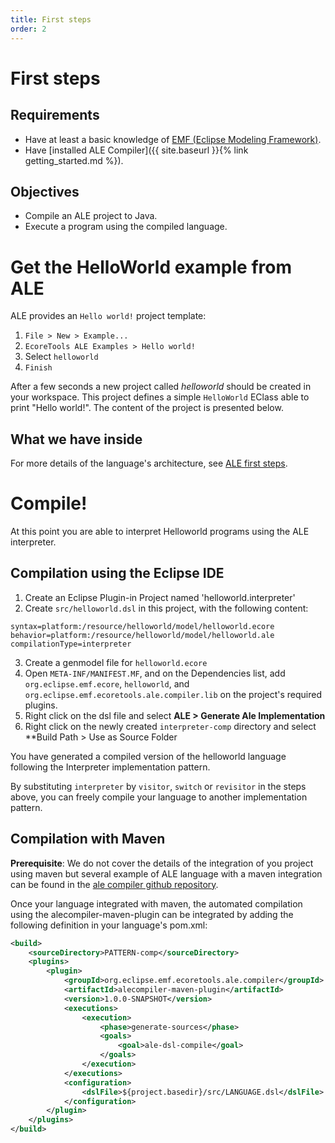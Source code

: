 ```yaml
---
title: First steps
order: 2
---
```


First steps
===========

Requirements
-------------

* Have at least a basic knowledge of [EMF (Eclipse Modeling Framework)](https://www.eclipse.org/modeling/emf/).
* Have [installed ALE Compiler]({{ site.baseurl }}{% link getting_started.md %}).

Objectives
----------

 * Compile an ALE project to Java.
 * Execute a program using the compiled language.

# Get the HelloWorld example from ALE

ALE provides an `Hello world!` project template:

1. `File > New > Example...`
2. `EcoreTools ALE Examples > Hello world!`
3. Select `helloworld`
4. `Finish`

After a few seconds a new project called *helloworld* should be created in your workspace. This project defines a simple `HelloWorld` EClass able to print "Hello world!". The content of the project is presented below.

What we have inside
-------------------

For more details of the language's architecture, see [ALE first steps](http://gemoc.org/ale-lang/first_steps.html).

# Compile!

At this point you are able to interpret Helloworld programs using the ALE interpreter.

## Compilation using the Eclipse IDE


1. Create an Eclipse Plugin-in Project named 'helloworld.interpreter'
2. Create `src/helloworld.dsl` in this project, with the following content:

```
syntax=platform:/resource/helloworld/model/helloworld.ecore
behavior=platform:/resource/helloworld/model/helloworld.ale
compilationType=interpreter
```

3. Create a genmodel file for `helloworld.ecore`
3. Open `META-INF/MANIFEST.MF`, and on the Dependencies list, add `org.eclipse.emf.ecore`, `helloworld`, and `org.eclipse.emf.ecoretools.ale.compiler.lib` on the project's required plugins. 
3. Right click on the dsl file and select **ALE > Generate Ale Implementation**
4. Right click on the newly created `interpreter-comp` directory and select **Build Path > Use as Source Folder

You have generated a compiled version of the helloworld language following the Interpreter implementation pattern.

By substituting `interpreter` by `visitor`, `switch` or `revisitor` in the steps above, you can freely compile your language to another implementation pattern.


## Compilation with Maven

**Prerequisite**: We do not cover the details of the integration of you project using maven but several example of ALE language with a maven integration can be found in the [ale compiler github repository](https://github.com/gemoc/ale-lang-compiler/tree/master/languages).

Once your language integrated with maven, the automated compilation using the alecompiler-maven-plugin can be integrated by adding the following definition in your language's pom.xml:

```xml
<build>
    <sourceDirectory>PATTERN-comp</sourceDirectory>
    <plugins>
        <plugin>
            <groupId>org.eclipse.emf.ecoretools.ale.compiler</groupId>
            <artifactId>alecompiler-maven-plugin</artifactId>
            <version>1.0.0-SNAPSHOT</version>
            <executions>
                <execution>
                    <phase>generate-sources</phase>
                    <goals>
                        <goal>ale-dsl-compile</goal>
                    </goals>
                </execution>
            </executions>
            <configuration>
                <dslFile>${project.basedir}/src/LANGUAGE.dsl</dslFile>
            </configuration>
        </plugin>
    </plugins>
</build>
```